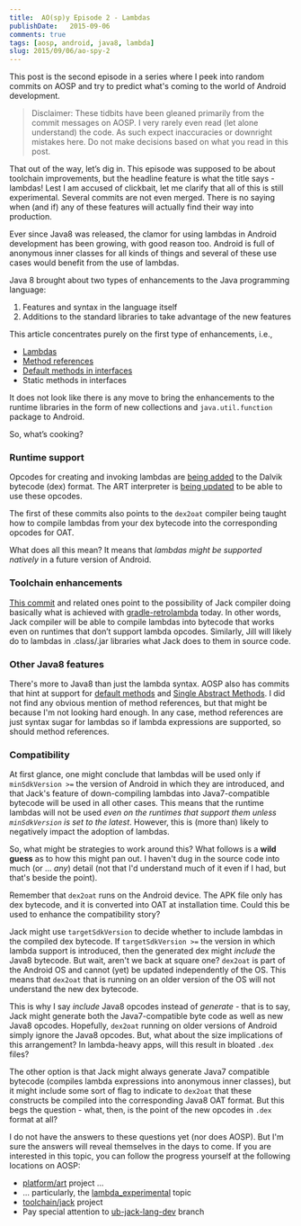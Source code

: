 ```yaml
---
title:  AO(sp)y Episode 2 - Lambdas
publishDate:   2015-09-06
comments: true
tags: [aosp, android, java8, lambda]
slug: 2015/09/06/ao-spy-2
---
```



This post is the second episode in a series where I peek into random commits on AOSP and try to predict what's coming to the world of Android development.

> Disclaimer: These tidbits have been gleaned primarily from the commit messages on AOSP. I very rarely even read (let alone understand) the code. As such expect inaccuracies or downright mistakes here. Do not make decisions based on what you read in this post.

That out of the way, let’s dig in. This episode was supposed to be about toolchain improvements, but the headline feature is what the title says - lambdas! Lest I am accused of clickbait, let me clarify that all of this is still experimental. Several commits are not even merged. There is no saying when (and if) any of these features will actually find their way into production.

Ever since Java8 was released, the clamor for using lambdas in Android development has been growing, with good reason too. Android is full of anonymous inner classes for all kinds of things and several of these use cases would benefit from the use of lambdas.

Java 8 brought about two types of enhancements to the Java programming language:
  
  1. Features and syntax in the language itself
  2. Additions to the standard libraries to take advantage of the new features

This article concentrates purely on the first type of enhancements, i.e.,

  - [Lambdas](http://docs.oracle.com/javase/tutorial/java/javaOO/lambdaexpressions.html)
  - [Method references](http://docs.oracle.com/javase/tutorial/java/javaOO/methodreferences.html)
  - [Default methods in interfaces](http://docs.oracle.com/javase/tutorial/java/IandI/defaultmethods.html)
  - Static methods in interfaces

It does not look like there is any move to bring the enhancements to the runtime libraries in the form of new collections and `java.util.function` package to Android.

So, what’s cooking?

### Runtime support
Opcodes for creating and invoking lambdas are [being added](https://android-review.googlesource.com/#/c/147957/) to the Dalvik bytecode (dex) format. The ART interpreter is [being updated](https://android-review.googlesource.com/#/c/155661/) to be able to use these opcodes.

The first of these commits also points to the `dex2oat` compiler being taught how to compile lambdas from your dex bytecode into the corresponding opcodes for OAT.

What does all this mean? It means that *lambdas might be supported natively* in a future version of Android.


### Toolchain enhancements
[This commit](https://android-review.googlesource.com/#/c/158285/) and related ones point to the possibility of Jack compiler doing basically what is achieved with [gradle-retrolambda](https://github.com/evant/gradle-retrolambda) today. In other words, Jack compiler will be able to compile lambdas into bytecode that works even on runtimes that don’t support lambda opcodes. Similarly, Jill will likely do to lambdas in .class/.jar libraries what Jack does to them in source code.


### Other Java8 features
There's more to Java8 than just the lambda syntax. AOSP also has commits that hint at support for [default methods](https://android-review.googlesource.com/#/c/169003/) and [Single Abstract Methods](https://android-review.googlesource.com/#/c/158165/). I did not find any obvious mention of method references, but that might be because I'm not looking hard enough. In any case, method references are just syntax sugar for lambdas so if lambda expressions are supported, so should method references.


### Compatibility
At first glance, one might conclude that lambdas will be used only if `minSdkVersion >=` the version of Android in which they are introduced, and that Jack's feature of down-compiling lambdas into Java7-compatible bytecode will be used in all other cases. This means that the runtime lambdas will not be used *even on the runtimes that support them unless `minSdkVersion` is set to the latest*. However, this is (more than) likely to negatively impact the adoption of lambdas.

So, what might be strategies to work around this? What follows is a **wild guess** as to how this might pan out. I haven't dug in the source code into much (or ... *any*) detail (not that I'd understand much of it even if I had, but that's beside the point).

Remember that `dex2oat` runs on the Android device. The APK file only has dex bytecode, and it is converted into OAT at installation time. Could this be used to enhance the compatibility story?


Jack might use `targetSdkVersion` to decide whether to include lambdas in the compiled dex bytecode. If `targetSdkVersion >=` the version in which lambda support is introduced, then the generated dex might *include* the Java8 bytecode. But wait, aren't we back at square one? `dex2oat` is part of the Android OS and cannot (yet) be updated independently of the OS. This means that `dex2oat` that is running on an older version of the OS will not understand the new dex bytecode.

This is why I say *include* Java8 opcodes instead of *generate* - that is to say, Jack might generate both the Java7-compatible byte code as well as new Java8 opcodes. Hopefully, `dex2oat` running on older versions of Android simply ignore the Java8 opcodes. But, what about the size implications of this arrangement? In lambda-heavy apps, will this result in bloated `.dex` files?

The other option is that Jack might always generate Java7 compatible bytecode (compiles lambda expressions into anonymous inner classes), but it might include some sort of flag to indicate to `dex2oat` that these constructs be compiled into the corresponding Java8 OAT format. But this begs the question - what, then, is the point of the new opcodes in `.dex` format at all?

I do not have the answers to these questions yet (nor does AOSP). But I'm sure the answers will reveal themselves in the days to come. If you are interested in this topic, you can follow the progress yourself at the following locations on AOSP:

  - [platform/art](https://android-review.googlesource.com/#/q/project:platform/art) project ...
  - ... particularly, the [lambda_experimental](https://android-review.googlesource.com/#/q/status:merged+project:platform/art+branch:master+topic:lambda_experimental) topic
  - [toolchain/jack](https://android-review.googlesource.com/#/q/project:toolchain/jack) project 
  - Pay special attention to [ub-jack-lang-dev](https://android-review.googlesource.com/#/q/status:open+project:toolchain/jack+branch:ub-jack-lang-dev) branch
